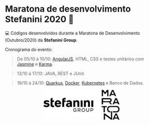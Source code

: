 # Maratona de desenvolvimento Stefanini 2020 :rocket:

:computer: Códigos desenvolvidos durante a Maratona de Desenvolvimento (Outubro/2020) da **Stefanini Group**.

Cronograma do evento:

> De 05/10 à 10/10: [AngularJS](https://angularjs.org/), HTML, CSS e testes unitários com [Jasmine](https://jasmine.github.io/) e [Karma](https://karma-runner.github.io/latest/index.html).

> 13/10 à 17/10: JAVA, REST e JUnit.

> 19/10 à 24/10: [Quarkus](https://quarkus.io/), [Docker](https://www.docker.com/), [Kubernetes](https://kubernetes.io/) e Banco de Dados.



<p align="center">
  <img src="images/maratona.png" width="50%"/>
</p>
